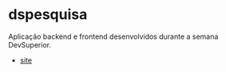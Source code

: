 # dspesquisa
Aplicação backend e frontend desenvolvidos durante a semana DevSuperior.

- [site](https://dspesquisa-matheus.netlify.app/)
